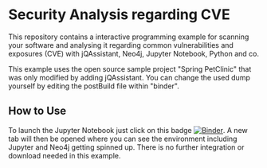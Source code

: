 # Security Analysis regarding CVE

This repository contains a interactive programming example for scanning your software and analysing it regarding common vulnerabilities and exposures (CVE) with jQAssistant, Neo4j, Jupyter Notebook, Python and co.

This example uses the open source sample project "Spring PetClinic" that was only modified by adding jQAssistant. You can change the used dump yourself by editing the postBuild file within "binder". 

## How to Use

To launch the Jupyter Notebook just click on this badge [![Binder](https://mybinder.org/badge_logo.svg)](https://mybinder.org/v2/gh/js-who/test-analysis/main).
A new tab will then be opened where you can see the environment including Jupyter and Neo4j getting spinned up.
There is no further integration or download needed in this example.